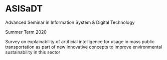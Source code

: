 # ASISaDT
Advanced Seminar in Information System &amp; Digital Technology

Summer Term 2020

Survey on explainability of artificial intelligence for usage in mass public transportation as part of new innovative concepts to improve environmental sustainability in this sector
